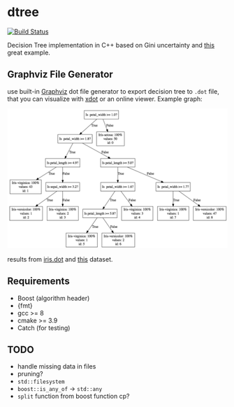 # dtree

[![Build Status](https://travis-ci.org/juliangaal/DecisionTree.svg?branch=master)](https://travis-ci.org/juliangaal/DecisionTree) 

Decision Tree implementation in C++ based on Gini uncertainty and [this](https://github.com/random-forests/tutorials/blob/master/decision_tree.py) great example.

## Graphviz File Generator
use built-in [Graphviz](https://www.graphviz.org) dot file generator to export decision tree to `.dot` file, that you can visualize with [xdot](https://github.com/jrfonseca/xdot.py) or an online viewer. Example graph:

<p align="center">
    <img alt="Alt Text" src="docs/iris.dot.jpg?raw=true" />
</p>

results from [iris.dot](docs/graph.dot) and [this](test/data/iris.csv) dataset.

## Requirements
* Boost (algorithm header)
* {fmt}
* gcc >= 8
* cmake >= 3.9
* Catch (for testing)

## TODO
* handle missing data in files
* pruning? 
* `std::filesystem`
* `boost::is_any_of` -> `std::any`
* `split` function from boost function cp?
